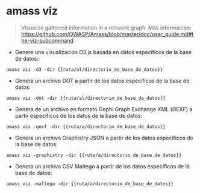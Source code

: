 # amass viz

> Visualize gathered information in a network graph.
> Más información: <https://github.com/OWASP/Amass/blob/master/doc/user_guide.md#the-viz-subcommand>.

- Genere una visualización D3.js basada en datos específicos de la base de datos::

`amass viz -d3 -dir {{ruta/al/directorio_de_base_de_datos}}`

- Genera un archivo DOT a partir de los datos específicos de la base de datos:

`amass viz -dot -dir {{ruta/al/directorio_de_base_de_datos}}`

- Genera de un archivo en formato Gephi Graph Exchange XML (GEXF) a partir específicos de los datos de la base de datos:

`amass viz -gexf -dir {{ruta/a/directorio_de_base_de_datos}}`

- Genera un archivo Graphistry JSON a partir de los datos específicos de la base de datos:

`amass viz -graphistry -dir {{ruta/a/directorio_de_base_de_datos}}`

- Genera un archivo CSV Maltego a partir de los datos específicos de la base de datos:

`amass viz -maltego -dir {{ruta/a/directorio_de_base_de_datos}}`
